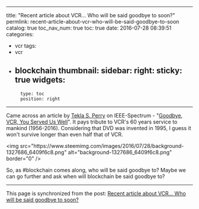 
---
title: "Recent article about VCR... Who will be said goodbye to soon?"
permlink: recent-article-about-vcr-who-will-be-said-goodbye-to-soon
catalog: true
toc_nav_num: true
toc: true
date: 2016-07-28 08:39:51
categories:
- vcr
tags:
- vcr
- blockchain
thumbnail: 
sidebar:
    right:
        sticky: true
widgets:
    -
        type: toc
        position: right
---


<p>Came across an article by <a href="http://spectrum.ieee.org/author/perry-tekla-s" rel="noopener">Tekla S. Perry</a> on IEEE-Spectrum - &quot;<a href="http://spectrum.ieee.org/view-from-the-valley/consumer-electronics/audiovideo/goodbye-vcr-you-served-us-well" rel="noopener">Goodbye, VCR, You Served Us Well</a>&quot;. It pays tribute to VCR's 60 years service to mankind (1956-2016). Considering that DVD was invented in 1995, I guess it won't survive longer than even half that of VCR. </p>
<p>&lt;img src=&quot;https://www.steemimg.com/images/2016/07/28/background-1327686_6409f6c8.png&quot; alt=&quot;background-1327686_6409f6c8.png&quot; border=&quot;0&quot; /&gt;</p>
<p>So, as #blockchain comes along, who will be said goodbye to? Maybe we can go further and ask when will blockchain be said goodbye to? </p>

- - -

This page is synchronized from the post: [Recent article about VCR... Who will be said goodbye to soon?](https://steemit.com/@deanliu/recent-article-about-vcr-who-will-be-said-goodbye-to-soon)
